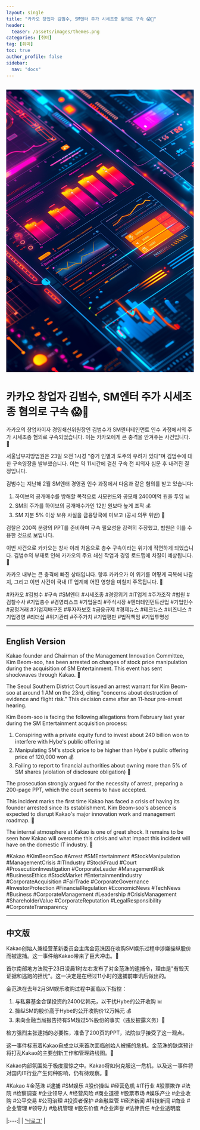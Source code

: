 ```yaml
---
layout: single
title: "카카오 창업자 김범수, SM엔터 주가 시세조종 혐의로 구속 😱💼"
header:
  teaser: /assets/images/themes.png
categories: [취미]
tag: [취미]
toc: true
author_profile: false
sidebar:
  nav: "docs"
---
```

!["본문사진"](/assets/images/themes.png)
---

# 카카오 창업자 김범수, SM엔터 주가 시세조종 혐의로 구속 😱💼

카카오의 창업자이자 경영쇄신위원장인 김범수가 SM엔터테인먼트 인수 과정에서의 주가 시세조종 혐의로 구속되었습니다. 이는 카카오에게 큰 충격을 안겨주는 사건입니다. 🚨

서울남부지방법원은 23일 오전 1시경 "증거 인멸과 도주의 우려가 있다"며 김범수에 대한 구속영장을 발부했습니다. 이는 약 11시간에 걸친 구속 전 피의자 심문 후 내려진 결정입니다. 

김범수는 지난해 2월 SM엔터 경영권 인수 과정에서 다음과 같은 혐의를 받고 있습니다:

1. 하이브의 공개매수를 방해할 목적으로 사모펀드와 공모해 2400여억 원을 투입 📊
2. SM의 주가를 하이브의 공개매수가인 12만 원보다 높게 조작 💰
3. SM 지분 5% 이상 보유 사실을 금융당국에 미보고 (공시 의무 위반) 📝

검찰은 200쪽 분량의 PPT를 준비하며 구속 필요성을 강력히 주장했고, 법원은 이를 수용한 것으로 보입니다. 

이번 사건으로 카카오는 창사 이래 처음으로 총수 구속이라는 위기에 직면하게 되었습니다. 김범수의 부재로 인해 카카오의 주요 쇄신 작업과 경영 로드맵에 차질이 예상됩니다. 🔄

카카오 내부는 큰 충격에 빠진 상태입니다. 향후 카카오가 이 위기를 어떻게 극복해 나갈지, 그리고 이번 사건이 국내 IT 업계에 어떤 영향을 미칠지 주목됩니다. 👀

#카카오 #김범수 #구속 #SM엔터 #시세조종 #경영위기 #IT업계 #주가조작 #법원 #검찰수사 #기업총수 #경영리스크 #기업윤리 #주식시장 #엔터테인먼트산업 #기업인수 #공정거래 #기업지배구조 #투자자보호 #금융규제 #경제뉴스 #테크뉴스 #비즈니스 #기업경영 #리더십 #위기관리 #주주가치 #기업평판 #법적책임 #기업투명성

---

## English Version

Kakao founder and Chairman of the Management Innovation Committee, Kim Beom-soo, has been arrested on charges of stock price manipulation during the acquisition of SM Entertainment. This event has sent shockwaves through Kakao. 🚨

The Seoul Southern District Court issued an arrest warrant for Kim Beom-soo at around 1 AM on the 23rd, citing "concerns about destruction of evidence and flight risk." This decision came after an 11-hour pre-arrest hearing.

Kim Beom-soo is facing the following allegations from February last year during the SM Entertainment acquisition process:

1. Conspiring with a private equity fund to invest about 240 billion won to interfere with Hybe's public offering 📊
2. Manipulating SM's stock price to be higher than Hybe's public offering price of 120,000 won 💰
3. Failing to report to financial authorities about owning more than 5% of SM shares (violation of disclosure obligation) 📝

The prosecution strongly argued for the necessity of arrest, preparing a 200-page PPT, which the court seems to have accepted.

This incident marks the first time Kakao has faced a crisis of having its founder arrested since its establishment. Kim Beom-soo's absence is expected to disrupt Kakao's major innovation work and management roadmap. 🔄

The internal atmosphere at Kakao is one of great shock. It remains to be seen how Kakao will overcome this crisis and what impact this incident will have on the domestic IT industry. 👀

#Kakao #KimBeomSoo #Arrest #SMEntertainment #StockManipulation #ManagementCrisis #ITIndustry #StockFraud #Court #ProsecutionInvestigation #CorporateLeader #ManagementRisk #BusinessEthics #StockMarket #EntertainmentIndustry #CorporateAcquisition #FairTrade #CorporateGovernance #InvestorProtection #FinancialRegulation #EconomicNews #TechNews #Business #CorporateManagement #Leadership #CrisisManagement #ShareholderValue #CorporateReputation #LegalResponsibility #CorporateTransparency

---

## 中文版

Kakao创始人兼经营革新委员会主席金范洙因在收购SM娱乐过程中涉嫌操纵股价而被逮捕。这一事件给Kakao带来了巨大冲击。🚨

首尔南部地方法院于23日凌晨1时左右发布了对金范洙的逮捕令，理由是"有毁灭证据和逃跑的担忧"。这一决定是在经过11小时的逮捕前审讯后做出的。

金范洙在去年2月SM娱乐收购过程中面临以下指控：

1. 与私募基金合谋投资约2400亿韩元，以干扰Hybe的公开收购 📊
2. 操纵SM的股价高于Hybe的公开收购价12万韩元 💰
3. 未向金融当局报告持有SM超过5%股份的事实（违反披露义务）📝

检方强烈主张逮捕的必要性，准备了200页的PPT，法院似乎接受了这一观点。

这一事件标志着Kakao自成立以来首次面临创始人被捕的危机。金范洙的缺席预计将打乱Kakao的主要创新工作和管理路线图。🔄

Kakao内部氛围处于极度震惊之中。Kakao将如何克服这一危机，以及这一事件将对国内IT行业产生何种影响，仍有待观察。👀

#Kakao #金范洙 #逮捕 #SM娱乐 #股价操纵 #经营危机 #IT行业 #股票欺诈 #法院 #检察调查 #企业领导人 #经营风险 #商业道德 #股票市场 #娱乐产业 #企业收购 #公平交易 #公司治理 #投资者保护 #金融监管 #经济新闻 #科技新闻 #商业 #企业管理 #领导力 #危机管理 #股东价值 #企业声誉 #法律责任 #企业透明度


|:---:|
| ['낙로그'](https://blog.naver.com/nocklog) |